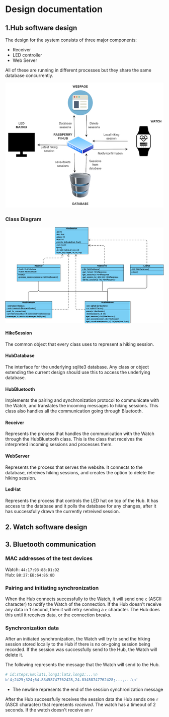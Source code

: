# Design documentation

## 1.Hub software design
The design for the system consists of three major components:
- Receiver
- LED controller
- Web Server

All of these are running in different processes but they share the same database concurrently.

![Context diagram of the system](images/context_diagram.png)

### Class Diagram

![Class Diagram of the system](images/class_diagram.png)

#### HikeSession
The common object that every class uses to represent a hiking session.

#### HubDatabase
The interface for the underlying sqlite3 database. Any class or object extending the current design should use this to access the underlying database.

#### HubBluetooth
Implements the pairing and synchronization protocol to communicate with the Watch, and translates the incoming messages to hiking sessions. This class also handles all the communication going through Bluetooth.

#### Receiver
Represents the process that handles the communication with the Watch through the HubBluetooth class. This is the class that receives the interpreted incoming sessions and processes them.

#### WebServer
Represents the process that serves the website. It connects to the database, retreives hiking sessions, and creates the option to delete the hiking session.

#### LedHat
Represents the process that controls the LED hat on top of the Hub. It has access to the database and it polls the database for any changes, after it has successfully drawn the currently retreived session.

## 2. Watch software design

## 3. Bluetooth communication
### MAC addresses of the test devices
Watch: `44:17:93:88:D1:D2`  
Hub: `B8:27:EB:64:86:8D`

### Pairing and initiating synchronization
When the Hub connects successfully to the Watch, it will send one `c` (ASCII character) to notify the Watch of the connection. If the Hub doesn't receive any data in 1 second, then it will retry sending a `c` character. The Hub does this until it receives data, or the connection breaks.

### Synchronization data
After an initiated synchronization, the Watch will try to send the hiking session stored locally to the Hub if there is no on-going session being recorded.
If the session was successfully send to the Hub, the Watch will delete it.

The following represents the message that the Watch will send to the Hub.
```python
# id;steps;km;lat1,long1;lat2,long2;...\n
b'4;2425;324;64.83458747762428,24.83458747762428;...,...\n'
```
- The newline represents the end of the session synchronization message

After the Hub successfully receives the session data the Hub sends one `r` (ASCII character) that represents *received*.
The watch has a timeout of 2 seconds. If the watch doesn't receive an `r`